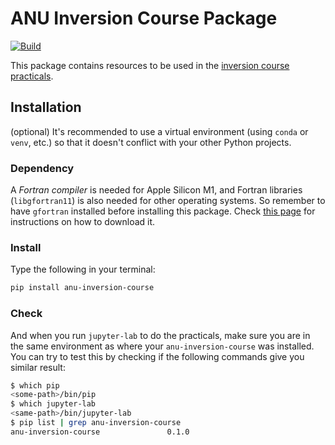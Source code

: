 # ANU Inversion Course Package

[![Build](https://github.com/anu-ilab/ANUInversionCourse/actions/workflows/build_wheels.yml/badge.svg?branch=main)](https://github.com/anu-ilab/ANUInversionCourse/actions/workflows/build_wheels.yml)

This package contains resources to be used in the [inversion course practicals](https://github.com/anu-ilab/JupyterPracticals).

## Installation

(optional) It's recommended to use a virtual environment (using `conda` or `venv`, etc.) so that it doesn't conflict with your other Python projects. 

### Dependency
A *Fortran compiler* is needed for Apple Silicon M1, and Fortran libraries (`libgfortran11`) is also needed for other operating systems. So remember to have `gfortran` installed before installing this package. Check [this page](https://fortran-lang.org/learn/os_setup/install_gfortran) for instructions on how to download it.

### Install
Type the following in your terminal:

```bash
pip install anu-inversion-course
```
### Check
And when you run `jupyter-lab` to do the practicals, make sure you are in the same environment as where your `anu-inversion-course` was installed. You can try to test this by checking if the following commands give you similar result:

```bash
$ which pip
<some-path>/bin/pip
$ which jupyter-lab
<same-path>/bin/jupyter-lab
$ pip list | grep anu-inversion-course
anu-inversion-course               0.1.0
```



